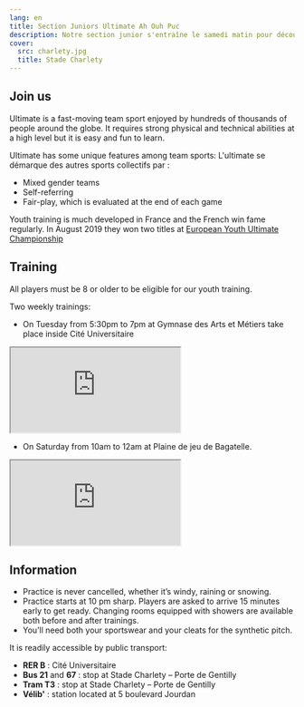 ```yaml
---
lang: en
title: Section Juniors Ultimate Ah Ouh Puc
description: Notre section junior s'entraîne le samedi matin pour découvrir l'ultimate et participer aux championnats de France en fin d'année.
cover:
  src: charlety.jpg
  title: Stade Charlety
---
```


## Join us

Ultimate is a fast-moving team sport enjoyed by hundreds of thousands of people around the globe. It requires strong physical and technical abilities at a high level but it is easy and fun to learn.

Ultimate has some unique features among team sports:
L'ultimate se démarque des autres sports collectifs par :
* Mixed gender teams
* Self-referring
* Fair-play, which is evaluated at the end of each game

Youth training is much developed in France and the French win fame regularly. In August 2019 they won two titles at <a href="https://www.youtube.com/watch?v=26fasW7isYM">European Youth Ultimate Championship</a>

## Training

All players must be 8 or older to be eligible for our youth training.

Two weekly trainings:

* On Tuesday from 5:30pm to 7pm at Gymnase des Arts et Métiers take place inside Cité Universitaire

<iframe class="charlety" src="https://www.google.com/maps/embed?pb=!1m14!1m8!1m3!1d10508.403649345673!2d2.3343372!3d48.818136!3m2!1i1024!2i768!4f13.1!3m3!1m2!1s0x0%3A0xcc60ba1872d72493!2sGymnase%20des%20Arts%20et%20M%C3%A9tiers!5e0!3m2!1sfr!2sfr!4v1567499121068!5m2!1sfr!2sfr"></iframe>

* On Saturday from 10am to 12am at Plaine de jeu de Bagatelle.

<iframe class="charlety" src="https://www.google.com/maps/embed?pb=!1m18!1m12!1m3!1d5248.747814942386!2d2.247153840280167!3d48.8701482166009!2m3!1f0!2f0!3f0!3m2!1i1024!2i768!4f13.1!3m3!1m2!1s0x47e6652f81561b87%3A0xac173c6f5a13c736!2sPlaine%20de%20jeux%20de%20Bagatelle!5e0!3m2!1sfr!2sfr!4v1567587867099!5m2!1sfr!2sfr"></iframe>

## Information

* Practice is never cancelled, whether it’s windy, raining or snowing.
* Practice starts at 10 pm sharp. Players are asked to arrive 15 minutes early to get ready. Changing rooms equipped with showers are available both before and after trainings.
* You’ll need both your sportswear and your cleats for the synthetic pitch.

<p> It is readily accessible by public transport:</p>

* **RER B** : Cité Universitaire
* **Bus 21** and **67** : stop at Stade Charlety – Porte de Gentilly
* **Tram T3** : stop at Stade Charlety – Porte de Gentilly
* **Vélib'** : station located at 5 boulevard Jourdan
